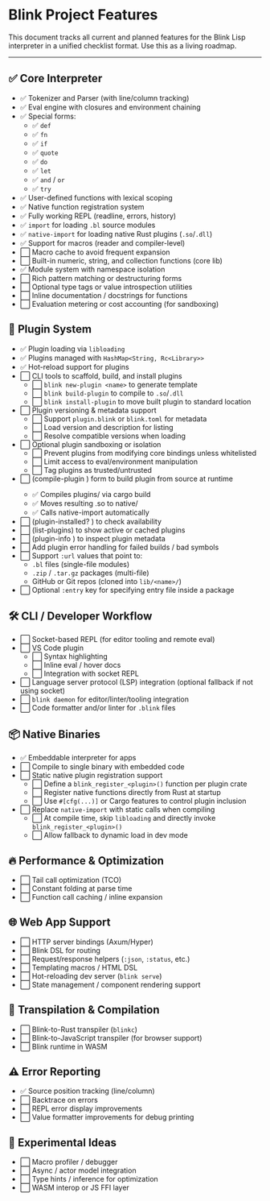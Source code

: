 # Blink Project Features

This document tracks all current and planned features for the Blink Lisp interpreter in a unified checklist format. Use this as a living roadmap.

---

## ✅ Core Interpreter

- ✅ Tokenizer and Parser (with line/column tracking)
- ✅ Eval engine with closures and environment chaining
- ✅ Special forms:
  - ✅ `def`
  - ✅ `fn`
  - ✅ `if`
  - ✅ `quote`
  - ✅ `do`
  - ✅ `let`
  - ✅ `and` / `or`
  - ✅ `try`
- ✅ User-defined functions with lexical scoping
- ✅ Native function registration system
- ✅ Fully working REPL (readline, errors, history)
- ✅ `import` for loading `.bl` source modules
- ✅ `native-import` for loading native Rust plugins (`.so`/`.dll`)
- ✅ Support for macros (reader and compiler-level)
- ⬜ Macro cache to avoid frequent expansion
- ⬜ Built-in numeric, string, and collection functions (core lib)
- ✅ Module system with namespace isolation
- ⬜ Rich pattern matching or destructuring forms
- ⬜ Optional type tags or value introspection utilities
- ⬜ Inline documentation / docstrings for functions
- ⬜ Evaluation metering or cost accounting (for sandboxing)

## 🔌 Plugin System

- ✅ Plugin loading via `libloading`
- ✅ Plugins managed with `HashMap<String, Rc<Library>>`
- ✅ Hot-reload support for plugins
- ⬜ CLI tools to scaffold, build, and install plugins
  - ⬜ `blink new-plugin <name>` to generate template
  - ⬜ `blink build-plugin` to compile to `.so`/`.dll`
  - ⬜ `blink install-plugin` to move built plugin to standard location
- ⬜ Plugin versioning & metadata support
  - ⬜ Support `plugin.blink` or `blink.toml` for metadata
  - ⬜ Load version and description for listing
  - ⬜ Resolve compatible versions when loading
- ⬜ Optional plugin sandboxing or isolation
  - ⬜ Prevent plugins from modifying core bindings unless whitelisted
  - ⬜ Limit access to eval/environment manipulation
  - ⬜ Tag plugins as trusted/untrusted
- ⬜ (compile-plugin <name>) form to build plugin from source at runtime
  - ✅ Compiles plugins/<name> via cargo build
  - ✅ Moves resulting .so to native/
  - ✅ Calls native-import automatically
- ⬜ (plugin-installed? <name>) to check availability
- ⬜ (list-plugins) to show active or cached plugins
- ⬜ (plugin-info <name>) to inspect plugin metadata
- ⬜ Add plugin error handling for failed builds / bad symbols
- ⬜ Support `:url` values that point to:
  - `.bl` files (single-file modules)
  - `.zip` / `.tar.gz` packages (multi-file)
  - GitHub or Git repos (cloned into `lib/<name>/`)
- ⬜ Optional `:entry` key for specifying entry file inside a package

## 🛠 CLI / Developer Workflow

- ⬜ Socket-based REPL (for editor tooling and remote eval)
- ⬜ VS Code plugin
  - ⬜ Syntax highlighting
  - ⬜ Inline eval / hover docs
  - ⬜ Integration with socket REPL
- ⬜ Language server protocol (LSP) integration (optional fallback if not using socket)
- ⬜ `blink daemon` for editor/linter/tooling integration
- ⬜ Code formatter and/or linter for `.blink` files

## 📦 Native Binaries

- ✅ Embeddable interpreter for apps
- ⬜ Compile to single binary with embedded code
- ⬜ Static native plugin registration support
  - ⬜ Define a `blink_register_<plugin>()` function per plugin crate
  - ⬜ Register native functions directly from Rust at startup
  - ⬜ Use `#[cfg(...)]` or Cargo features to control plugin inclusion
- ⬜ Replace `native-import` with static calls when compiling
  - ⬜ At compile time, skip `libloading` and directly invoke `blink_register_<plugin>()`
  - ⬜ Allow fallback to dynamic load in dev mode

## 🔥 Performance & Optimization

- ⬜ Tail call optimization (TCO)
- ⬜ Constant folding at parse time
- ⬜ Function call caching / inline expansion

## 🌐 Web App Support

- ⬜ HTTP server bindings (Axum/Hyper)
- ⬜ Blink DSL for routing
- ⬜ Request/response helpers (`:json`, `:status`, etc.)
- ⬜ Templating macros / HTML DSL
- ⬜ Hot-reloading dev server (`blink serve`)
- ⬜ State management / component rendering support

## 🚀 Transpilation & Compilation

- ⬜ Blink-to-Rust transpiler (`blinkc`)
- ⬜ Blink-to-JavaScript transpiler (for browser support)
- ⬜ Blink runtime in WASM

## ⚠️ Error Reporting

- ✅ Source position tracking (line/column)
- ⬜ Backtrace on errors
- ⬜ REPL error display improvements
- ⬜ Value formatter improvements for debug printing

## 🧪 Experimental Ideas

- ⬜ Macro profiler / debugger
- ⬜ Async / actor model integration
- ⬜ Type hints / inference for optimization
- ⬜ WASM interop or JS FFI layer
